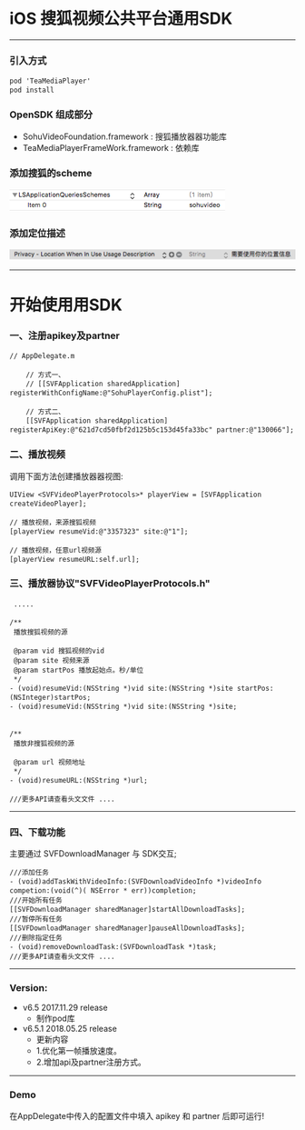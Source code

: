 # iOS 搜狐视频公共平台通用SDK

---------

### 引入方式

```
pod 'TeaMediaPlayer'
pod install
```



### OpenSDK 组成部分
* SohuVideoFoundation.framework : 搜狐播放器器功能库
* TeaMediaPlayerFrameWork.framework : 依赖库 

### 添加搜狐的scheme
![](./img/scheme.png)

### 添加定位描述
![](./img/location.png)


---------

# 开始使⽤用SDK

### 一、注册apikey及partner

```
// AppDelegate.m

	// 方式一、
	// [[SVFApplication sharedApplication] registerWithConfigName:@"SohuPlayerConfig.plist"];
    
    // 方式二、
    [[SVFApplication sharedApplication] registerApiKey:@"621d7cd50fbf2d125b5c153d45fa33bc" partner:@"130066"];
```

### 二、播放视频

调⽤下⾯方法创建播放器器视图:

```
UIView <SVFVideoPlayerProtocols>* playerView = [SVFApplication createVideoPlayer];

// 播放视频，来源搜狐视频
[playerView resumeVid:@"3357323" site:@"1"];

// 播放视频，任意url视频源
[playerView resumeURL:self.url];

```

### 三、播放器协议"SVFVideoPlayerProtocols.h"

```
 .....
 
/**
 播放搜狐视频的源
 
 @param vid 搜狐视频的vid
 @param site 视频来源
 @param startPos 播放起始点。秒/单位
 */
- (void)resumeVid:(NSString *)vid site:(NSString *)site startPos:(NSInteger)startPos;
- (void)resumeVid:(NSString *)vid site:(NSString *)site;


/**
 播放非搜狐视频的源

 @param url 视频地址
 */
- (void)resumeURL:(NSString *)url;

///更多API请查看头⽂文件 ....

```

---------

### 四、下载功能

主要通过 SVFDownloadManager 与 SDK交互;

```
///添加任务
- (void)addTaskWithVideoInfo:(SVFDownloadVideoInfo *)videoInfo competion:(void(^)( NSError * err))completion;
///开始所有任务
[[SVFDownloadManager sharedManager]startAllDownloadTasks];
///暂停所有任务
[[SVFDownloadManager sharedManager]pauseAllDownloadTasks];
///删除指定任务
- (void)removeDownloadTask:(SVFDownloadTask *)task;
///更多API请查看头⽂文件 ....
```

---------


### Version:
* v6.5    2017.11.29 release
	* 制作pod库
* v6.5.1  2018.05.25 release 
	* 更新内容 
	* 1.优化第一帧播放速度。
	* 2.增加api及partner注册方式。

-----

### Demo

在AppDelegate中传入的配置文件中填入 apikey 和 partner 后即可运⾏!